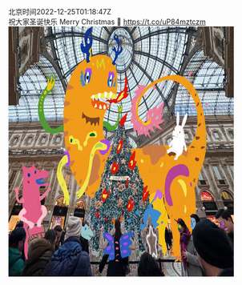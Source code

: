 北京时间2022-12-25T01:18:47Z<br>祝大家圣诞快乐
Merry Christmas 🎄 https://t.co/uP84mztczm<br><img src='/temp/image/2022/n-Month-12/1606700929054658562_0.jpg' width='450' height='500'><br><br>